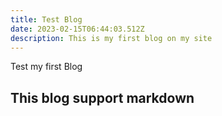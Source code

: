 ```yaml
---
title: Test Blog
date: 2023-02-15T06:44:03.512Z
description: This is my first blog on my site
---
```

Test my first Blog

## This blog support markdown